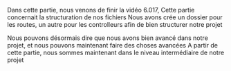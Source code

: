 Dans cette partie, nous venons de finir la vidéo 6.017,
Cette partie concernait la structuration de nos fichiers
Nous avons crée un dossier pour les routes, un autre pour les controlleurs
afin de bien structurer notre projet

Nous pouvons désormais dire que nous avons bien avancé dans notre projet, et nous pouvons maintenant faire des choses avancées
A partir de cette partie, nous sommes maintenant dans le niveau intermédiaire de notre projet
